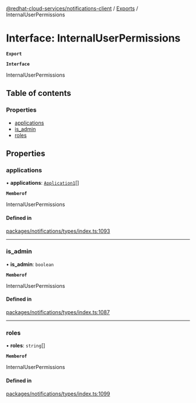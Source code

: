 [@redhat-cloud-services/notifications-client](../README.md) / [Exports](../modules.md) / InternalUserPermissions

# Interface: InternalUserPermissions

**`Export`**

**`Interface`**

InternalUserPermissions

## Table of contents

### Properties

- [applications](InternalUserPermissions.md#applications)
- [is\_admin](InternalUserPermissions.md#is_admin)
- [roles](InternalUserPermissions.md#roles)

## Properties

### applications

• **applications**: [`Application1`](Application1.md)[]

**`Memberof`**

InternalUserPermissions

#### Defined in

[packages/notifications/types/index.ts:1093](https://github.com/RedHatInsights/javascript-clients/blob/master/packages/notifications/types/index.ts#L1093)

___

### is\_admin

• **is\_admin**: `boolean`

**`Memberof`**

InternalUserPermissions

#### Defined in

[packages/notifications/types/index.ts:1087](https://github.com/RedHatInsights/javascript-clients/blob/master/packages/notifications/types/index.ts#L1087)

___

### roles

• **roles**: `string`[]

**`Memberof`**

InternalUserPermissions

#### Defined in

[packages/notifications/types/index.ts:1099](https://github.com/RedHatInsights/javascript-clients/blob/master/packages/notifications/types/index.ts#L1099)
